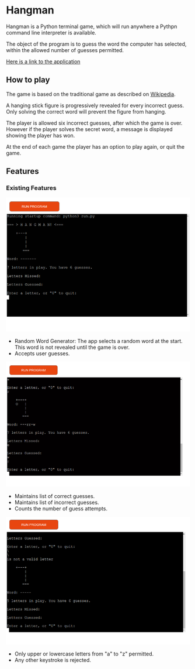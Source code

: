 # Hangman

Hangman is a Python terminal game, which will run anywhere a Pythpn command line interpreter is available.

The object of the program is to guess the word the computer has selected, within the allowed number of guesses permitted.

[Here is a link to the application](https://tf-hangman.herokuapp.com/)

## How to play

The game is based on the traditional game as described on [Wikipedia](https://en.wikipedia.org/wiki/Hangman_(game)).

A hanging stick figure is progressively revealed for every incorrect guess. Only solving the correct word will prevent the figure from hanging.

The player is allowed six incorrect guesses, after which the game is over. However if the player solves the secret word, a message is displayed showing the player has won.

At the end of each game the player has an option to play again, or quit the game.

## Features

### Existing Features

![alt text](https://github.com/tomf247/hangman/blob/3a42be5305e053bcb8dc24937ef670ac8f10280c/docs/screenshots/hangman_start.png "Random Word Generator")

- Random Word Generator: The app selects a random word at the start. This word is not revealed until the game is over.
- Accepts user guesses.

![alt text](https://github.com/tomf247/hangman/blob/3a5a75960142dd7dae52b2c1f4c3cb743632aae1/docs/screenshots/hangman_progression.png "Guessed letters display")

- Maintains list of correct guesses.
- Maintains list of incorrect guesses.
- Counts the number of guess attempts.


![alt text](https://github.com/tomf247/hangman/blob/a99faa3b31847d4f9219d513d9cb3cfd9cefde9e/docs/screenshots/hangman_error_checking.png "Error checking")

- Only upper or lowercase letters from "a" to "z" permitted.
- Any other keystroke is rejected.



